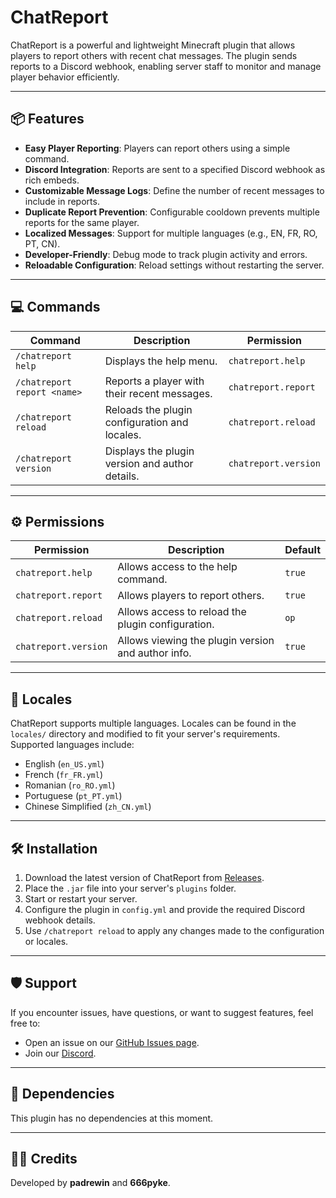 # ChatReport

ChatReport is a powerful and lightweight Minecraft plugin that allows players to report others with recent chat messages. The plugin sends reports to a Discord webhook, enabling server staff to monitor and manage player behavior efficiently.

---

## 📦 Features

- **Easy Player Reporting**: Players can report others using a simple command.
- **Discord Integration**: Reports are sent to a specified Discord webhook as rich embeds.
- **Customizable Message Logs**: Define the number of recent messages to include in reports.
- **Duplicate Report Prevention**: Configurable cooldown prevents multiple reports for the same player.
- **Localized Messages**: Support for multiple languages (e.g., EN, FR, RO, PT, CN).
- **Developer-Friendly**: Debug mode to track plugin activity and errors.
- **Reloadable Configuration**: Reload settings without restarting the server.

---

## 💻 Commands

| Command                     | Description                                      | Permission             |
|-----------------------------|--------------------------------------------------|------------------------|
| `/chatreport help`          | Displays the help menu.                         | `chatreport.help`      |
| `/chatreport report <name>` | Reports a player with their recent messages.    | `chatreport.report`    |
| `/chatreport reload`        | Reloads the plugin configuration and locales.   | `chatreport.reload`    |
| `/chatreport version`       | Displays the plugin version and author details. | `chatreport.version`   |

---

## ⚙ Permissions

| Permission          | Description                                          | Default |
|---------------------|------------------------------------------------------|---------|
| `chatreport.help`   | Allows access to the help command.                   | `true`  |
| `chatreport.report` | Allows players to report others.                     | `true`  |
| `chatreport.reload` | Allows access to reload the plugin configuration.    | `op`    |
| `chatreport.version`| Allows viewing the plugin version and author info.   | `true`  |

---

## 📝 Locales

ChatReport supports multiple languages. Locales can be found in the `locales/` directory and modified to fit your server's requirements. Supported languages include:

- English (`en_US.yml`)
- French (`fr_FR.yml`)
- Romanian (`ro_RO.yml`)
- Portuguese (`pt_PT.yml`)
- Chinese Simplified (`zh_CN.yml`)

---

## 🛠 Installation

1. Download the latest version of ChatReport from [Releases](https://github.com/Cold-Development/ChatReport/releases).
2. Place the `.jar` file into your server's `plugins` folder.
3. Start or restart your server.
4. Configure the plugin in `config.yml` and provide the required Discord webhook details.
5. Use `/chatreport reload` to apply any changes made to the configuration or locales.

---

## 🛡 Support

If you encounter issues, have questions, or want to suggest features, feel free to:
- Open an issue on our [GitHub Issues page](https://github.com/Cold-Development/ChatReport/issues).
- Join our [Discord](https://discord.colddev.dev).

---

## 🤝 Dependencies

This plugin has no dependencies at this moment.


---

## 👨‍💻 Credits

Developed by **padrewin** and **666pyke**.
